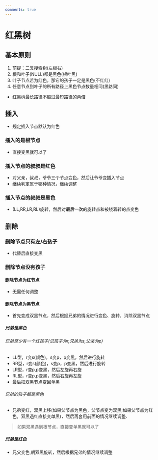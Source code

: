 ```yaml
---
comments: true
---
```


# 红黑树

## 基本原则
1. 前提：二叉搜索树(左根右)
2. 根和叶子(NULL)都是黑色(根叶黑)
3. 叶子节点若为红色，那它的孩子一定是黑色(不红红)
4. 任意节点到叶子的所有路径上黑色节点数量相同(黑路同)
 - 红黑树最长路径不超过最短路径的两倍

## 插入
 - 规定插入节点默认为红色

### 插入的是根节点
 - 直接变黑就可以了

### 插入节点的叔叔是红色
 - 对父亲，叔叔，爷爷三个节点变色，然后让爷爷变插入节点
 - 继续判定属于哪种情况，继续调整

### 插入节点的叔叔是黑色
 - (LL,RR,LR,RL)旋转，然后对**最后一次**的旋转点和被绕着转的点变色

## 删除
### 删除节点只有左/右孩子
 - 代替后直接变黑

### 删除节点没有孩子
#### 删除节点为红节点
 - 无需任何调整

#### 删除节点为黑节点
 - 首先变成双黑节点，然后根据兄弟的情况进行变色、旋转，消除双黑节点

##### 兄弟是黑色
###### 兄弟至少有一个红孩子(记孩子为r,兄弟为s,父亲为p)
 - LL型，r变s(颜色)，s变p，p变黑，然后进行旋转
 - RR型，r变s(颜色)，s变p，p变黑，然后进行旋转
 - LR型，r变p,p变黑，然后左旋再右旋
 - RL型，r变p,p变黑，然后右旋再左旋
 - 最后把双黑节点变回单黑

###### 兄弟的孩子都是黑色
 - 兄弟变红，双黑上移(如果父节点为黑色，父节点变为双黑;如果父节点为红色，双黑遇红直接变单黑)，然后再套用前面的情况继续调整.
> 如果双黑遇到根节点，直接变单黑就可以了

##### 兄弟是红色
 - 兄父变色,朝双黑旋转，然后根据兄弟的情况继续调整 